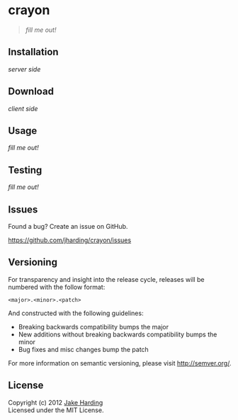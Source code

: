 crayon
===

> *fill me out!*

Installation
------------

*server side*

Download
--------

*client side*

Usage
-----

*fill me out!*

Testing
-------

*fill me out!*

Issues
------

Found a bug? Create an issue on GitHub.

https://github.com/jharding/crayon/issues

Versioning
----------

For transparency and insight into the release cycle, releases will be numbered with the follow format:

`<major>.<minor>.<patch>`

And constructed with the following guidelines:

* Breaking backwards compatibility bumps the major
* New additions without breaking backwards compatibility bumps the minor
* Bug fixes and misc changes bump the patch

For more information on semantic versioning, please visit http://semver.org/.

License
-------

Copyright (c) 2012 [Jake Harding](http://thejakeharding.com)  
Licensed under the MIT License.
